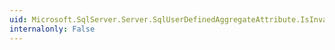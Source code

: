 ```yaml
---
uid: Microsoft.SqlServer.Server.SqlUserDefinedAggregateAttribute.IsInvariantToOrder
internalonly: False
---
```

